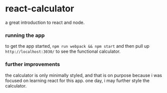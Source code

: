 # react-calculator
a great introduction to react and node.

### running the app
to get the app started, `npm run webpack && npm start` and then pull up `http://localhost:3030/` to see the functional calculator.

### further improvements
the calculator is only minimally styled, and that is on purpose because i was focused on learning react for this app. one day, i may further style the calculator.
